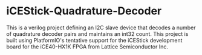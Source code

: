 # iCEStick-Quadrature-Decoder
This is a verilog project defining an I2C slave device that decodes a number of quadrature decoder pairs and maintains an int32 count. This project is built using PlatformIO's tentative support for the iCEStick development board for the iCE40-HX1K FPGA from Lattice Semiconductor Inc.
